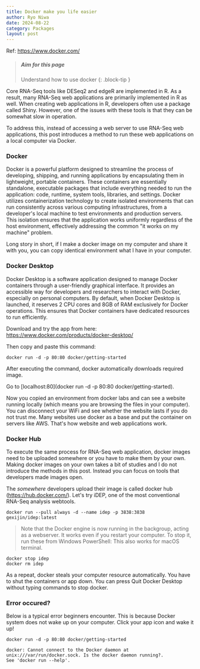 ```yaml
---
title: Docker make you life easier
author: Ryo Niwa
date: 2024-08-22
category: Packages
layout: post
---
```


Ref: https://www.docker.com/

> ##### Aim for this page
> Understand how to use docker
{: .block-tip }

Core RNA-Seq tools like DESeq2 and edgeR are implemented in R. As a result, many RNA-Seq web applications are primarily implemented in R as well. When creating web applications in R, developers often use a package called Shiny. However, one of the issues with these tools is that they can be somewhat slow in operation.

To address this, instead of accessing a web server to use RNA-Seq web applications, this post introduces a method to run these web applications on a local computer via Docker.

### Docker

Docker is a powerful platform designed to streamline the process of developing, shipping, and running applications by encapsulating them in lightweight, portable containers. These containers are essentially standalone, executable packages that include everything needed to run the application: code, runtime, system tools, libraries, and settings. Docker utilizes containerization technology to create isolated environments that can run consistently across various computing infrastructures, from a developer's local machine to test environments and production servers. This isolation ensures that the application works uniformly regardless of the host environment, effectively addressing the common "it works on my machine" problem.

Long story in short, if I make a docker image on my computer and share it with you, you can copy identical environment what I have in your computer. 

### Docker Desktop

Docker Desktop is a software application designed to manage Docker containers through a user-friendly graphical interface. It provides an accessible way for developers and researchers to interact with Docker, especially on personal computers. By default, when Docker Desktop is launched, it reserves 2 CPU cores and 8GB of RAM exclusively for Docker operations. This ensures that Docker containers have dedicated resources to run efficiently. 

Download and try the app from here:
https://www.docker.com/products/docker-desktop/

Then copy and paste this command:

```bash=
docker run -d -p 80:80 docker/getting-started
```

After executing the command, docker automatically downloads required image.

Go to [localhost:80](docker run -d -p 80:80 docker/getting-started).

Now you copied an environment from docker labs and can see a website running locally (which means you are browsing the files in your computer). You can disconnect your WiFi and see whether the website lasts if you do not trust me. Many websites use docker as a base and put the container on servers like AWS. That's how website and web applications work. 

### Docker Hub

To execute the same process for RNA-Seq web application, docker images need to be uploaded somewhere or you have to make them by your own. Making docker images on your own takes a bit of studies and I do not introduce the methods in this post. Instead you can focus on tools that developers made images open. 

The *somewhere* developers upload their image is called docker hub (https://hub.docker.com/). Let's try iDEP, one of the most conventional RNA-Seq analysis webtools. 

```bash=
docker run --pull always -d --name idep -p 3838:3838 gexijin/idep:latest 
```

> Note that the Docker engine is now running in the backgroup, acting as a webserver. It works even if you restart your computer. To stop it, run these from Windows PowerShell:
This also works for macOS terminal.

```bash=
docker stop idep 
docker rm idep
```

As a repeat, docker steals your computer resource automatically. You have to shut the containers or app down. You can press Quit Docker Desktop without typing commands to stop docker. 

### Error occured?

Below is a typical error beginners encounter. This is because Docker system does not wake up on your computer. Click your app icon and wake it up!

```bash=
docker run -d -p 80:80 docker/getting-started

docker: Cannot connect to the Docker daemon at unix:///var/run/docker.sock. Is the docker daemon running?.
See 'docker run --help'.
```